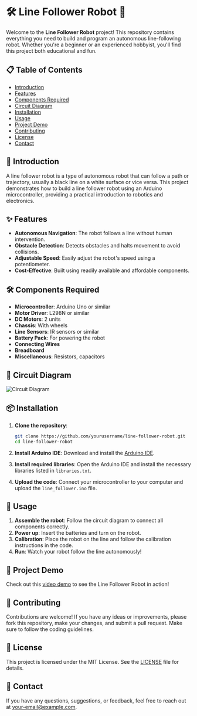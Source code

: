 # 🛠️ Line Follower Robot 🚗

Welcome to the **Line Follower Robot** project! This repository contains everything you need to build and program an autonomous line-following robot. Whether you're a beginner or an experienced hobbyist, you'll find this project both educational and fun.

## 📋 Table of Contents

- [Introduction](#introduction)
- [Features](#features)
- [Components Required](#components-required)
- [Circuit Diagram](#circuit-diagram)
- [Installation](#installation)
- [Usage](#usage)
- [Project Demo](#project-demo)
- [Contributing](#contributing)
- [License](#license)
- [Contact](#contact)

## 🌟 Introduction

A line follower robot is a type of autonomous robot that can follow a path or trajectory, usually a black line on a white surface or vice versa. This project demonstrates how to build a line follower robot using an Arduino microcontroller, providing a practical introduction to robotics and electronics.

## ✨ Features

- **Autonomous Navigation**: The robot follows a line without human intervention.
- **Obstacle Detection**: Detects obstacles and halts movement to avoid collisions.
- **Adjustable Speed**: Easily adjust the robot's speed using a potentiometer.
- **Cost-Effective**: Built using readily available and affordable components.

## 🛠️ Components Required

- **Microcontroller**: Arduino Uno or similar
- **Motor Driver**: L298N or similar
- **DC Motors**: 2 units
- **Chassis**: With wheels
- **Line Sensors**: IR sensors or similar
- **Battery Pack**: For powering the robot
- **Connecting Wires**
- **Breadboard**
- **Miscellaneous**: Resistors, capacitors

## 🔧 Circuit Diagram

![Circuit Diagram](path_to_circuit_diagram_image)

## 📦 Installation

1. **Clone the repository**:
    ```bash
    git clone https://github.com/yourusername/line-follower-robot.git
    cd line-follower-robot
    ```

2. **Install Arduino IDE**: Download and install the [Arduino IDE](https://www.arduino.cc/en/software).

3. **Install required libraries**: Open the Arduino IDE and install the necessary libraries listed in `libraries.txt`.

4. **Upload the code**: Connect your microcontroller to your computer and upload the `line_follower.ino` file.

## 🚀 Usage

1. **Assemble the robot**: Follow the circuit diagram to connect all components correctly.
2. **Power up**: Insert the batteries and turn on the robot.
3. **Calibration**: Place the robot on the line and follow the calibration instructions in the code.
4. **Run**: Watch your robot follow the line autonomously!

## 🎥 Project Demo

Check out this [video demo](path_to_demo_video) to see the Line Follower Robot in action!

## 🤝 Contributing

Contributions are welcome! If you have any ideas or improvements, please fork this repository, make your changes, and submit a pull request. Make sure to follow the coding guidelines.

## 📄 License

This project is licensed under the MIT License. See the [LICENSE](LICENSE) file for details.

## 📧 Contact

If you have any questions, suggestions, or feedback, feel free to reach out at [your-email@example.com](mailto:your-email@example.com).
